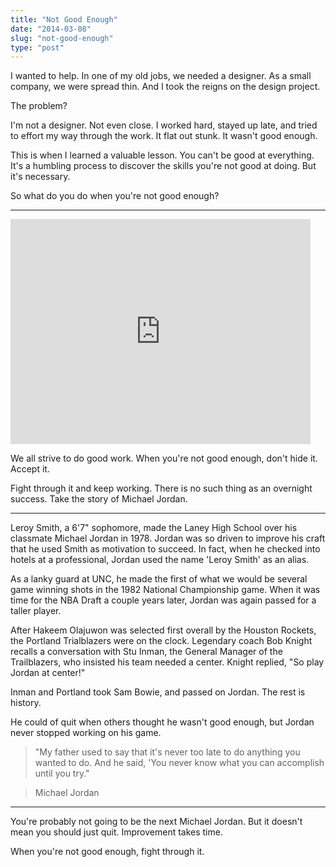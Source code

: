 ```yaml
---
title: "Not Good Enough"
date: "2014-03-08"
slug: "not-good-enough"
type: "post"
---
```


I wanted to help. In one of my old jobs, we needed a designer. As a small company, we were spread thin. And I took the reigns on the design project. 

The problem? 

I'm not a designer. Not even close. I worked hard, stayed up late, and tried to effort my way through the work. It flat out stunk. It wasn't good enough. 

This is when I learned a valuable lesson. You can't be good at everything. It's a humbling process to discover the skills you're not good at doing. But it's necessary.  

So what do you do when you're not good enough? 

* * *

<iframe width="480" height="360" src="http://www.youtube.com/embed/3ResTHKVxf4" frameborder="0"> </iframe>

We all strive to do good work. When you're not good enough, don't hide it. Accept it. 

Fight through it and keep working. There is no such thing as an overnight success. Take the story of Michael Jordan.  

* * *

Leroy Smith, a 6'7" sophomore, made the Laney High School over his classmate Michael Jordan in 1978. Jordan was so driven to improve his craft that he used Smith as motivation to succeed. In fact, when he checked into hotels at a professional, Jordan used the name 'Leroy Smith' as an alias. 

As a lanky guard at UNC, he made the first of what we would be several game winning shots in the 1982 National Championship game. When it was time for the NBA Draft a couple years later, Jordan was again passed for a taller player. 

After Hakeem Olajuwon was selected first overall by the Houston Rockets, the Portland Trialblazers were on the clock. Legendary coach Bob Knight recalls a conversation with Stu Inman, the General Manager of the Trailblazers, who insisted his team needed a center. Knight replied, "So play Jordan at center!" 

Inman and Portland took Sam Bowie, and passed on Jordan. The rest is history. 

He could of quit when others thought he wasn't good enough, but Jordan never stopped working on his game.

> "My father used to say that it's never too late to do anything you wanted to do. And he said, 'You never know what you can accomplish until you try." 

> Michael Jordan

* * *

You're probably not going to be the next Michael Jordan. But it doesn't mean you should just quit. Improvement takes time. 

When you're not good enough, fight through it. 
